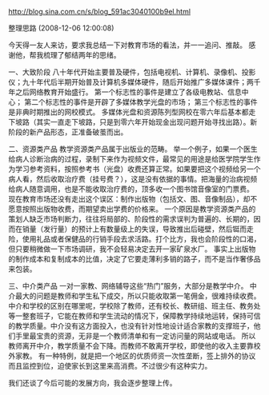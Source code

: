 http://blog.sina.com.cn/s/blog_591ac3040100b9el.html

整理思路 (2008-12-06 12:00:08)
	
今天得一友人来访，要求我总结一下对教育市场的看法，并一一追问、推敲。
感谢他，帮我梳理了郁结两年的思绪。

一、大致阶段
八十年代开始主要普及硬件，包括电视机、计算机、录像机、投影仪；九十年代后半期开始普及计算机多媒体硬件，随后开始推广多媒体课件；两千年之后网络教育开始盛行。
第一个标志性的事件是建立了各级电教站、信息中心；
第二个标志性的事件是开辟了多媒体教学光盘的市场；
第三个标志性的事件是非典时期推出的网校模式。
多媒体光盘和资源陈列型网校在零六年后基本都走下坡路（其实一直走下坡路，只是到零六年开始现金出现问题开始寻找出路）。新阶段的新产品形态，正准备破茧而出。

二、资源类产品
教学资源类产品属于出版业的范畴。
举一个例子，如果一个医生给病人诊断治病的过程，录制下来作为视频文件，最常见的用途是给医学院学生作为学习参考资料，按照参考书（光盘）收费还算正常。如果要把这个视频给另一个病人看，然后收取治疗费（挂号费？），这是没有依据的事情。把海量的治病视频给病人随意调用，也是不能收取治疗费的，顶多收一个图书馆音像室的门票费。
现在教育市场还没有走出这个误区：制作出版物（包括文、图、音像制品），却不愿意按照出版物收费，而期望卖出学费的价格来。
一个原因是教学资源类产品的策划人缺乏市场判断力，往往将局部的、阶段性的需求误判为普遍的、长期的，因而在销量（发行量）的预计上有数量级上的失误，导致推出后碰壁，然后铤而走险，使用礼品或者保健品的行销手段去求活路。打个比方，我也会阶段性的口渴，但只要稍微做一下市场调研，我不会轻易决定去开一家矿泉水厂。
事实上出版物的制作成本和复制成本的比值，决定了它要走薄利多销的路子，而不是当作奢侈品来包装。

三、中介类产品
一对一家教、网络辅导这些“热门”服务，大部分是教学中介。
中介最大的问题是教师和学生私下成交，所以只能收取第一笔佣金，很难持续收费。
中介和学校的区别在哪里呢，学校除了教师，还有校长、教研组、班主任、教务处等一整套班子，它能在教师和学生流动的情况下，保障教学持续地运转，保持可信的教学质量。中介没有这方面投入，也没有针对性地设计适合家教的支撑班子，他们手里最宝贵的资源，无非是一个教师清单和有一定访问量的网站或电话。
所以教师离开中介，教学质量不会下降。而教师不敢离开学校，即使他的收入主要靠校外家教。
有一种特例，就是把一个地区的优质师资一次性垄断，签上排外的协议而且监控到位，迫使家长到这里来高消费。不过很少有这种实力。

我们还谈了今后可能的发展方向，我会逐步整理上传。
